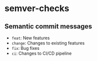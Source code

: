 # semver-checks

## Semantic commit messages
- `feat`: New features
- `change`: Changes to existing features
- `fix`: Bug fixes
- `ci`: Changes to CI/CD pipeline